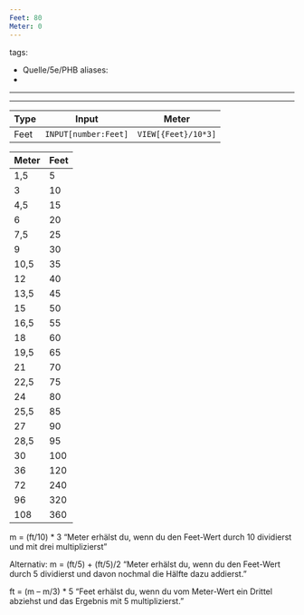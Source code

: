 ```yaml
---
Feet: 80
Meter: 0
---
```

tags:
- Quelle/5e/PHB
aliases:
- 
---
---

| Type | Input                | Meter               |
| ---- | -------------------- | ------------------- |
| Feet | `INPUT[number:Feet]` | `VIEW[{Feet}/10*3]` |

| Meter | Feet |
| ----- | ---- |
| 1,5   | 5    |
| 3     | 10   |
| 4,5   | 15   |
| 6     | 20   |
| 7,5   | 25   |
| 9     | 30   |
| 10,5  | 35   |
| 12    | 40   |
| 13,5  | 45   |
| 15    | 50   |
| 16,5  | 55   |
| 18    | 60   |
| 19,5  | 65   |
| 21    | 70   |
| 22,5  | 75   |
| 24    | 80   |
| 25,5  | 85   |
| 27    | 90   |
| 28,5  | 95   |
| 30    | 100  |
| 36    | 120  |
| 72    | 240  |
| 96    | 320  |
| 108   | 360  |

m = (ft/10) * 3
“Meter erhälst du, wenn du den Feet-Wert durch 10 dividierst und mit drei multiplizierst”

Alternativ:
m = (ft/5) + (ft/5)/2
“Meter erhälst du, wenn du den Feet-Wert durch 5 dividierst und davon nochmal die Hälfte dazu addierst.”

ft = (m – m/3) * 5
“Feet erhälst du, wenn du vom Meter-Wert ein Drittel abziehst und das Ergebnis mit 5 multiplizierst.”